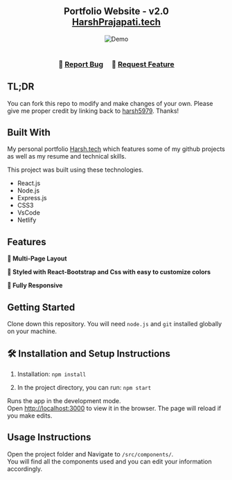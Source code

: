 <h2 align="center">
  Portfolio Website - v2.0<br/>
  <a href="https://harsh07-portfolio.netlify.app/ " target="_blank">HarshPrajapati.tech</a>
</h2>
<div align="center">
  <img alt="Demo" src="/demo.png" />
</div>

<br/>

<center>


</center>

<h3 align="center">
    🔹
    <a href="https://github.com/harsh5979/Portfolio/issues">Report Bug</a> &nbsp; &nbsp;
    🔹
    <a href="https://github.com/harsh5979/Portfolio/issues">Request Feature</a>
</h3>

## TL;DR

You can fork this repo to modify and make changes of your own. Please give me proper credit by linking back to [harsh5979](https://github.com/harsh5979/Portfolio). Thanks!

## Built With

My personal portfolio <a href="https://harsh07-portfolio.netlify.app/" target="_blank">Harsh.tech</a> which features some of my github projects as well as my resume and technical skills.<br/>

This project was built using these technologies.

- React.js
- Node.js
- Express.js
- CSS3
- VsCode
- Netlify

## Features

**📖 Multi-Page Layout**

**🎨 Styled with React-Bootstrap and Css with easy to customize colors**

**📱 Fully Responsive**

## Getting Started

Clone down this repository. You will need `node.js` and `git` installed globally on your machine.

## 🛠 Installation and Setup Instructions

1. Installation: `npm install`

2. In the project directory, you can run: `npm start`

Runs the app in the development mode.\
Open [http://localhost:3000](http://localhost:3000) to view it in the browser.
The page will reload if you make edits.

## Usage Instructions

Open the project folder and Navigate to `/src/components/`. <br/>
You will find all the components used and you can edit your information accordingly.

